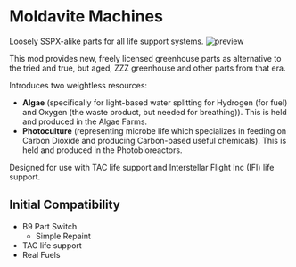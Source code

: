 # Moldavite Machines
Loosely SSPX-alike parts for all life support systems.
![preview](https://i.imgur.com/DNxfej8.png)

This mod provides new, freely licensed greenhouse parts as alternative to the tried and true, but aged, ZZZ greenhouse and other parts from that era.

Introduces two weightless resources: 
* **Algae** (specifically for light-based water splitting for Hydrogen (for fuel) and Oxygen (the waste product, but needed for breathing)). This is held and produced in the Algae Farms.
* **Photoculture** (representing microbe life which specializes in feeding on Carbon Dioxide and producing Carbon-based useful chemicals). This is held and produced in the Photobioreactors.

Designed for use with TAC life support and Interstellar Flight Inc (IFI) life support.

## Initial Compatibility
- B9 Part Switch
	- Simple Repaint
- TAC life support
- Real Fuels
